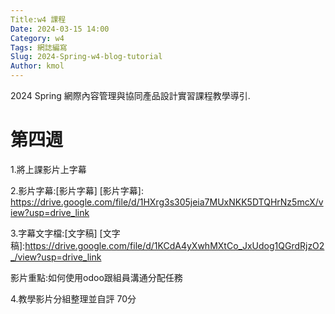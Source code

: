 ```yaml
---
Title:w4 課程
Date: 2024-03-15 14:00
Category: w4
Tags: 網誌編寫
Slug: 2024-Spring-w4-blog-tutorial
Author: kmol
---
```


2024 Spring 網際內容管理與協同產品設計實習課程教學導引.

<!-- PELICAN_END_SUMMARY -->

# 第四週

1.將上課影片上字幕

2.影片字幕:[影片字幕]
[影片字幕]:
https://drive.google.com/file/d/1HXrg3s305jeia7MUxNKK5DTQHrNz5mcX/view?usp=drive_link

3.字幕文字檔:[文字稿]
[文字稿]:https://drive.google.com/file/d/1KCdA4yXwhMXtCo_JxUdog1QGrdRjzO2_/view?usp=drive_link

影片重點:如何使用odoo跟組員溝通分配任務

4.教學影片分組整理並自評
70分